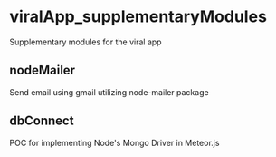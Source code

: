 # viralApp_supplementaryModules
Supplementary modules for the viral app

## nodeMailer
Send email using gmail utilizing node-mailer package

## dbConnect
POC for implementing Node's Mongo Driver in Meteor.js

